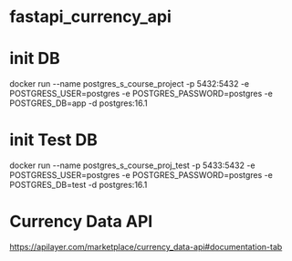 # fastapi_currency_api

# init DB
docker run --name postgres_s_course_project -p 5432:5432 -e POSTGRESS_USER=postgres -e POSTGRES_PASSWORD=postgres -e POSTGRES_DB=app -d postgres:16.1

# init Test DB
docker run --name postgres_s_course_proj_test -p 5433:5432 -e POSTGRESS_USER=postgres -e POSTGRES_PASSWORD=postgres -e POSTGRES_DB=test -d postgres:16.1

# Currency Data API
https://apilayer.com/marketplace/currency_data-api#documentation-tab
